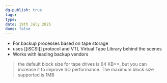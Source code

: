 ```yaml
---
dg-publish: true
tags: 
type: 
date: 19th July 2025
done: false
---
```

- For backup processes based on tape storage
- uses [[iSCSI]] protocol and VTL Virtual Tape Library behind the scenes
- Works with leading backup vendors

> the default block size for tape drives is 64 KB==, but you can increase it to improve I/O performance. The maximum block size supported is 1MB